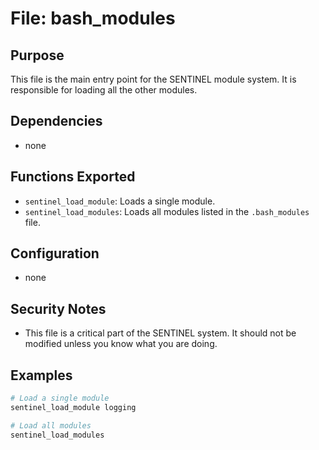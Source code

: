 # File: bash_modules

## Purpose
This file is the main entry point for the SENTINEL module system. It is responsible for loading all the other modules.

## Dependencies
- none

## Functions Exported
- `sentinel_load_module`: Loads a single module.
- `sentinel_load_modules`: Loads all modules listed in the `.bash_modules` file.

## Configuration
- none

## Security Notes
- This file is a critical part of the SENTINEL system. It should not be modified unless you know what you are doing.

## Examples
```bash
# Load a single module
sentinel_load_module logging

# Load all modules
sentinel_load_modules
```

